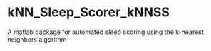 # kNN_Sleep_Scorer_kNNSS
A matlab package for automated sleep scoring using the k-nearest neighbors algorithm
